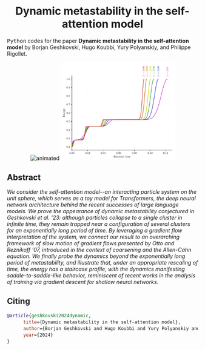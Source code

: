 <!-- Title -->
<h1 align="center">
  Dynamic metastability in the self-attention model
</h1>

<tt>Python</tt> codes for the paper 
**Dynamic metastability in the self-attention model** by Borjan Geshkovski, Hugo Koubbi, Yury Polyanskiy, and Philippe Rigollet. 

<p align="center">
  <img src="movies/1.gif" alt="animated" width="400"/>
  <img src="in-rainbows.png" width="300"/>
</p>


## Abstract

*We consider the self-attention model--an interacting particle system on the unit sphere, which serves as a toy model for Transformers, the deep neural network architecture behind the recent successes of large language models. We prove the appearance of dynamic metastability conjectured in Geshkovski et al. '23: although particles collapse to a single cluster in infinite time, they remain trapped near a configuration of several clusters for an exponentially long period of time. By leveraging a gradient flow interpretation of the system, we connect our result to an overarching framework of slow motion of gradient flows presented by Otto and Reznikoff '07, introduced in the context of coarsening and the Allen-Cahn equation. We finally probe the dynamics beyond the exponentially long period of metastability, and illustrate that, under an appropriate rescaling of time, the energy has a staircase profile, with the dynamics manifesting saddle-to-saddle-like behavior, reminiscent of recent works in the analysis of training via gradient descent for shallow neural networks.*

## Citing

```bibtex
@article{geshkovski2024dynamic,
      title={Dynamic metastability in the self-attention model}, 
      author={Borjan Geshkovski and Hugo Koubbi and Yury Polyanskiy and Philippe Rigollet},
      year={2024}
}
```
